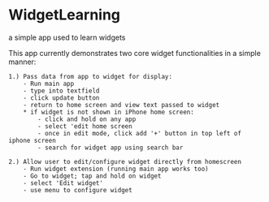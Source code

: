 # WidgetLearning
a simple app used to learn widgets

This app currently demonstrates two core widget functionalities in a simple manner: 

    1.) Pass data from app to widget for display:
        - Run main app
        - type into textfield
        - click update button
        - return to home screen and view text passed to widget
        * if widget is not shown in iPhone home screen: 
            - click and hold on any app
            - select 'edit home screen
            - once in edit mode, click add '+' button in top left of iphone screen
            - search for widget app using search bar 
        
    2.) Allow user to edit/configure widget directly from homescreen 
        - Run widget extension (running main app works too) 
        - Go to widget; tap and hold on widget
        - select 'Edit widget'
        - use menu to configure widget
        
        
        
